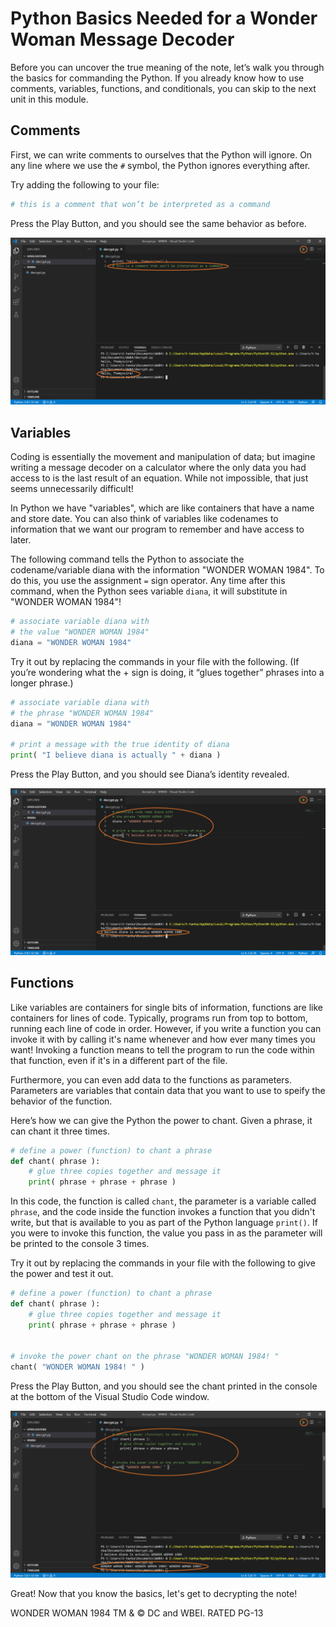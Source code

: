 # Python Basics Needed for a Wonder Woman Message Decoder

Before you can uncover the true meaning of the note, let’s walk you through the basics for commanding the Python. If you already know how to use comments, variables, functions, and conditionals, you can skip to the next unit in this module.

## Comments

First, we can write comments to ourselves that the Python will ignore. On any line where we use the `#` symbol, the Python ignores everything after.

Try adding the following to your file:
```python
# this is a comment that won’t be interpreted as a command
```
Press the Play Button, and you should see the same behavior as before.

![Python comments do not change execution](../media/python-comments.png)
 
## Variables

Coding is essentially the movement and manipulation of data; but imagine writing a message decoder on a calculator where the only data you had access to is the last result of an equation. While not impossible, that just seems unnecessarily difficult! 

In Python we have "variables", which are like containers that have a name and store date. You can also think of variables like codenames to information that we want our program to remember and have access to later.

The following command tells the Python to associate the codename/variable diana with the information "WONDER WOMAN 1984". To do this, you use the assignment `=` sign operator. Any time after this command, when the Python sees variable  `diana`, it will substitute in "WONDER WOMAN 1984"!

```python
# associate variable diana with
# the value "WONDER WOMAN 1984"
diana = "WONDER WOMAN 1984"
```

Try it out by replacing the commands in your file with the following. (If you’re wondering what the + sign is doing, it “glues together” phrases into a longer phrase.)

```python
# associate variable diana with
# the phrase "WONDER WOMAN 1984"
diana = "WONDER WOMAN 1984"

# print a message with the true identity of diana
print( "I believe diana is actually " + diana )
```

Press the Play Button, and you should see Diana’s identity revealed.

![The output to printing the string value of a variable](../media/output-string-variables.png)
 
## Functions

Like variables are containers for single bits of information, functions are like containers for lines of code. Typically, programs run from top to bottom, running each line of code in order. However, if you write a function you can invoke it with by calling it's name whenever and how ever many times you want! Invoking a function means to tell the program to run the code within that function, even if it's in a different part of the file. 

Furthermore, you can even add data to the functions as parameters. Parameters are variables that contain data that you want to use to speify the behavior of the function.

Here’s how we can give the Python the power to chant. Given a phrase, it can chant it three times.

```python
# define a power (function) to chant a phrase
def chant( phrase ):
    # glue three copies together and message it
    print( phrase + phrase + phrase )
```

In this code, the function is called `chant`, the parameter is a variable called `phrase`, and the code inside the function invokes a function that you didn't write, but that is available to you as part of the Python language `print()`. If you were to invoke this function, the value you pass in as the parameter will be printed to the console 3 times.

Try it out by replacing the commands in your file with the following to give the power and test it out.

```python
# define a power (function) to chant a phrase
def chant( phrase ):
    # glue three copies together and message it
    print( phrase + phrase + phrase )


# invoke the power chant on the phrase "WONDER WOMAN 1984! "
chant( "WONDER WOMAN 1984! " )
```
Press the Play Button, and you should see the chant printed in the console at the bottom of the Visual Studio Code window.

![The output from calling the chant function](../media/chant_output.png)

Great! Now that you know the basics, let's get to decrypting the note!

WONDER WOMAN 1984 TM & © DC and WBEI. RATED PG-13